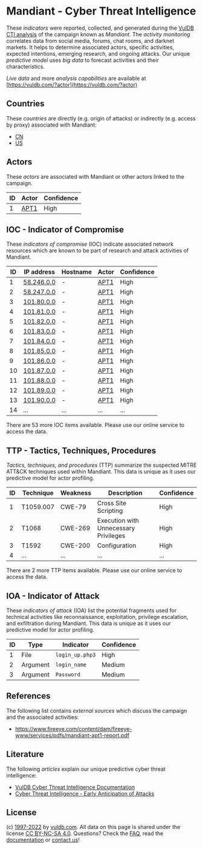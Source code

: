 # Mandiant - Cyber Threat Intelligence

These _indicators_ were reported, collected, and generated during the [VulDB CTI analysis](https://vuldb.com/?kb.cti) of the campaign known as _Mandiant_. The _activity monitoring_ correlates data from social media, forums, chat rooms, and darknet markets. It helps to determine associated actors, specific activities, expected intentions, emerging research, and ongoing attacks. Our unique _predictive model_ uses _big data_ to forecast activities and their characteristics.

_Live data_ and more _analysis capabilities_ are available at [https://vuldb.com/?actor](https://vuldb.com/?actor)

## Countries

These _countries_ are directly (e.g. origin of attacks) or indirectly (e.g. access by proxy) associated with Mandiant:

* [CN](https://vuldb.com/?country.cn)
* [US](https://vuldb.com/?country.us)

## Actors

These _actors_ are associated with Mandiant or other actors linked to the campaign.

ID | Actor | Confidence
-- | ----- | ----------
1 | [APT1](https://vuldb.com/?actor.apt1) | High

## IOC - Indicator of Compromise

These _indicators of compromise_ (IOC) indicate associated network resources which are known to be part of research and attack activities of Mandiant.

ID | IP address | Hostname | Actor | Confidence
-- | ---------- | -------- | ----- | ----------
1 | [58.246.0.0](https://vuldb.com/?ip.58.246.0.0) | - | [APT1](https://vuldb.com/?actor.apt1) | High
2 | [58.247.0.0](https://vuldb.com/?ip.58.247.0.0) | - | [APT1](https://vuldb.com/?actor.apt1) | High
3 | [101.80.0.0](https://vuldb.com/?ip.101.80.0.0) | - | [APT1](https://vuldb.com/?actor.apt1) | High
4 | [101.81.0.0](https://vuldb.com/?ip.101.81.0.0) | - | [APT1](https://vuldb.com/?actor.apt1) | High
5 | [101.82.0.0](https://vuldb.com/?ip.101.82.0.0) | - | [APT1](https://vuldb.com/?actor.apt1) | High
6 | [101.83.0.0](https://vuldb.com/?ip.101.83.0.0) | - | [APT1](https://vuldb.com/?actor.apt1) | High
7 | [101.84.0.0](https://vuldb.com/?ip.101.84.0.0) | - | [APT1](https://vuldb.com/?actor.apt1) | High
8 | [101.85.0.0](https://vuldb.com/?ip.101.85.0.0) | - | [APT1](https://vuldb.com/?actor.apt1) | High
9 | [101.86.0.0](https://vuldb.com/?ip.101.86.0.0) | - | [APT1](https://vuldb.com/?actor.apt1) | High
10 | [101.87.0.0](https://vuldb.com/?ip.101.87.0.0) | - | [APT1](https://vuldb.com/?actor.apt1) | High
11 | [101.88.0.0](https://vuldb.com/?ip.101.88.0.0) | - | [APT1](https://vuldb.com/?actor.apt1) | High
12 | [101.89.0.0](https://vuldb.com/?ip.101.89.0.0) | - | [APT1](https://vuldb.com/?actor.apt1) | High
13 | [101.90.0.0](https://vuldb.com/?ip.101.90.0.0) | - | [APT1](https://vuldb.com/?actor.apt1) | High
14 | ... | ... | ... | ...

There are 53 more IOC items available. Please use our online service to access the data.

## TTP - Tactics, Techniques, Procedures

_Tactics, techniques, and procedures_ (TTP) summarize the suspected MITRE ATT&CK techniques used within Mandiant. This data is unique as it uses our predictive model for actor profiling.

ID | Technique | Weakness | Description | Confidence
-- | --------- | -------- | ----------- | ----------
1 | T1059.007 | CWE-79 | Cross Site Scripting | High
2 | T1068 | CWE-269 | Execution with Unnecessary Privileges | High
3 | T1592 | CWE-200 | Configuration | High
4 | ... | ... | ... | ...

There are 2 more TTP items available. Please use our online service to access the data.

## IOA - Indicator of Attack

These _indicators of attack_ (IOA) list the potential fragments used for technical activities like reconnaissance, exploitation, privilege escalation, and exfiltration during Mandiant. This data is unique as it uses our predictive model for actor profiling.

ID | Type | Indicator | Confidence
-- | ---- | --------- | ----------
1 | File | `login_up.php3` | High
2 | Argument | `login_name` | Medium
3 | Argument | `Password` | Medium

## References

The following list contains _external sources_ which discuss the campaign and the associated activities:

* https://www.fireeye.com/content/dam/fireeye-www/services/pdfs/mandiant-apt1-report.pdf

## Literature

The following _articles_ explain our unique predictive cyber threat intelligence:

* [VulDB Cyber Threat Intelligence Documentation](https://vuldb.com/?kb.cti)
* [Cyber Threat Intelligence - Early Anticipation of Attacks](https://www.scip.ch/en/?labs.20201022)

## License

(c) [1997-2022](https://vuldb.com/?kb.changelog) by [vuldb.com](https://vuldb.com/?kb.about). All data on this page is shared under the license [CC BY-NC-SA 4.0](https://creativecommons.org/licenses/by-nc-sa/4.0/). Questions? Check the [FAQ](https://vuldb.com/?kb.faq), read the [documentation](https://vuldb.com/?kb) or [contact us](https://vuldb.com/?contact)!
